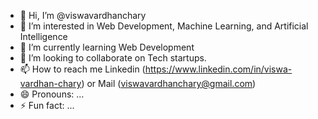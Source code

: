 - 👋 Hi, I’m @viswavardhanchary
- 👀 I’m interested in Web Development, Machine Learning, and Artificial Intelligence
- 🌱 I’m currently learning Web Development
- 💞️ I’m looking to collaborate on Tech startups.
- 📫 How to reach me Linkedin (https://www.linkedin.com/in/viswa-vardhan-chary) or Mail (viswavardhanchary@gmail.com)
- 😄 Pronouns: ...
- ⚡ Fun fact: ...

<!---
viswavardhanchary/viswavardhanchary is a ✨ special ✨ repository because its `README.md` (this file) appears on your GitHub profile.
You can click the Preview link to take a look at your changes.
--->
